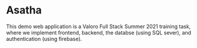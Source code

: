 # Asatha
This demo web application is a Valoro Full Stack Summer 2021 training task, where we implement frontend, backend, the databse (using SQL sever), and authentication (using firebase).
